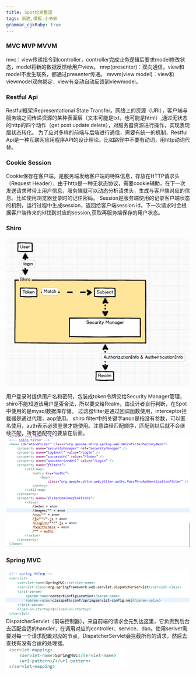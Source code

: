 ```yaml
---
title: Spot检索整理
tags: 新建,模板,小书匠
grammar_cjkRuby: true
---
```


### MVC MVP MVVM
mvc：view传递指令到controller，controller完成业务逻辑后要求model修改状态，model将新的数据反馈给用户view。
mvp(presenter)：双向通信，view和model不发生联系，都通过presenter传递。
mvvm(view model)：view和viewmodel双向绑定，view有变动自动反馈到viewmodel。

### Restful Api
Restful框架:Representational State Transfer。网络上的资源（URI），客户端与服务端之间传递资源的某种表面层（文本可能是txt，也可能是html）,通过无状态的http的四个动作（get post update delete），对服务器资源进行操作，实现表现层状态转化。
为了应对多样的前端与后端进行通信，需要有统一的机制，Restful Api是一种互联网应用程序API的设计理论。比如路径中不要有动词，用http动词代替。

### Cookie Session
Cookie保存在客户端，是服务端发给客户端的特殊信息，存放在HTTP请求头（Request Header），由于http是一种无状态协议，需要cookie辅助，在下一次发送请求时带上用户信息，服务端就可以动态分析请求头，生成与客户端对应的信息。比如使用浏览器登录时的记住密码。
Session是服务端使用的记录客户端状态的机制，运行过程中生成session，返回给客户端session id，下一次请求时会根据客户端传来的id找到对应的session,获取再服务端保存的用户状态。
### Shiro
![enter description here][1]


用户登录时提供用户名和密码，包装成token令牌交给Security Manager管理，shiro不能知道该用户是否合法，所以要交给Realm，由设计者自行判断，在Spot中使用的是mysql数据库存储。
过滤器filter是通过回调函数使用，interceptor拦截器是通过代理，aop使用。
shiro filter中的关键字anon是指没有参数，可以匿名使用，auth表示必须登录才能使用。注意路径匹配顺序，匹配到以后就不会继续匹配，所有通配符的要放在后面。
![enter description here][2]


  ### Spring MVC
![enter description here][3]
DispatcherServlet（前端控制器），来自前端的请求会先到达这里，它负责到后台去匹配合适的handler，在调用对应的controller、service、dao。使用serlvet需要对每一个请求配置对应的节点，DispatcherServlet会拦截所有的请求，然后去查找有没有合适的处理器。
![enter description here][4]

  


  [1]: ./images/871676-20160722213407794-1894786938.png "871676-20160722213407794-1894786938"
  [2]: ./images/QQ%E6%88%AA%E5%9B%BE20180331201954.png "QQ截图20180331201954"
  [3]: ./images/QQ%E6%88%AA%E5%9B%BE20180331204602.png "QQ截图20180331204602"
  [4]: ./images/QQ%E6%88%AA%E5%9B%BE20180331205801.png "QQ截图20180331205801"